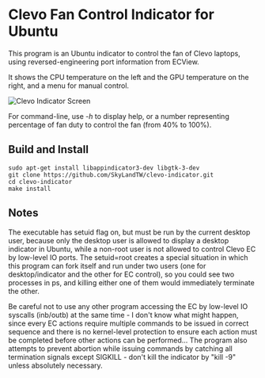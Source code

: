 Clevo Fan Control Indicator for Ubuntu
======================================

This program is an Ubuntu indicator to control the fan of Clevo laptops, using reversed-engineering port information from ECView.

It shows the CPU temperature on the left and the GPU temperature on the right, and a menu for manual control.

![Clevo Indicator Screen](http://i.imgur.com/ucwWxLq.png)



For command-line, use *-h* to display help, or a number representing percentage of fan duty to control the fan (from 40% to 100%).


Build and Install
-----------------

```shell
sudo apt-get install libappindicator3-dev libgtk-3-dev
git clone https://github.com/SkyLandTW/clevo-indicator.git
cd clevo-indicator
make install
```


Notes
-----

The executable has setuid flag on, but must be run by the current desktop user,
because only the desktop user is allowed to display a desktop indicator in
Ubuntu, while a non-root user is not allowed to control Clevo EC by low-level
IO ports. The setuid=root creates a special situation in which this program can
fork itself and run under two users (one for desktop/indicator and the other
for EC control), so you could see two processes in ps, and killing either one
of them would immediately terminate the other.

Be careful not to use any other program accessing the EC by low-level IO
syscalls (inb/outb) at the same time - I don't know what might happen, since
every EC actions require multiple commands to be issued in correct sequence and
there is no kernel-level protection to ensure each action must be completed
before other actions can be performed... The program also attempts to prevent
abortion while issuing commands by catching all termination signals except
SIGKILL - don't kill the indicator by "kill -9" unless absolutely necessary.

